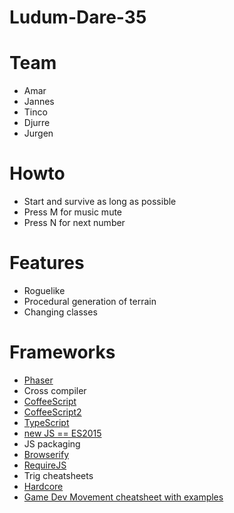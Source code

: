 # Ludum-Dare-35

# Team

 - Amar
 - Jannes
 - Tinco
 - Djurre
 - Jurgen

# Howto
 - Start and survive as long as possible 
 - Press M for music mute
 - Press N for next number

# Features
 - Roguelike
 - Procedural generation of terrain
 - Changing classes
 
# Frameworks
 - [Phaser](http://phaser.io/)
 - Cross compiler 
  - [CoffeeScript](http://coffeescript.org/)
  - [CoffeeScript2](https://github.com/michaelficarra/CoffeeScriptRedux)
  - [TypeScript](http://www.typescriptlang.org/)
  - [new JS  == ES2015](https://babeljs.io/)
 - JS packaging
  - [Browserify](http://browserify.org/)
  - [RequireJS](http://requirejs.org/)
 - Trig cheatsheets
  - [Hardcore](http://tutorial.math.lamar.edu/pdf/Trig_Cheat_Sheet.pdf)
  - [Game Dev Movement cheatsheet with examples](http://www.somethinghitme.com/2013/11/13/snippets-i-always-forget-movement/)
